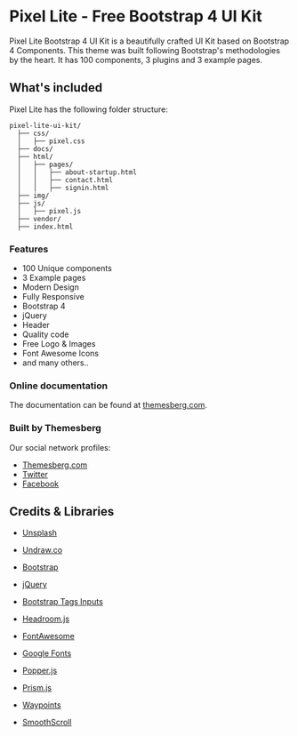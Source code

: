 
  

# Pixel Lite - Free Bootstrap 4 UI Kit

Pixel Lite Bootstrap 4 UI Kit is a beautifully crafted UI Kit based on Bootstrap 4 Components. This theme was built following Bootstrap's methodologies by the heart. It has 100 components, 3 plugins and 3 example pages.

## What's included

Pixel Lite has the following folder structure:

```
pixel-lite-ui-kit/
  ├── css/
  │   ├── pixel.css
  ├── docs/
  ├── html/
  │   ├── pages/
  │   │   ├── about-startup.html
  │   │   ├── contact.html
  │   │   ├── signin.html
  ├── img/
  ├── js/
  │   ├── pixel.js
  ├── vendor/
  ├── index.html
```

### Features

- 100 Unique components
- 3 Example pages
- Modern Design
- Fully Responsive
- Bootstrap 4
- jQuery
- Header
- Quality code
- Free Logo & Images
- Font Awesome Icons
- and many others..

### Online documentation

The documentation can be found at [themesberg.com](https://themesberg.com/preview/pixel-lite/docs/introduction.html).

### Built by Themesberg

Our social network profiles:

- [Themesberg.com](https://themesberg.com)
- [Twitter](https://twitter.com/themesberg)
- [Facebook](https://www.facebook.com/themesberg)

## Credits & Libraries

-  [Unsplash](https://unsplash.com/)

-  [Undraw.co](https://undraw.co/)

-  [Bootstrap](https://getbootstrap.com/)

-  [jQuery](https://jquery.com/)
-  [Bootstrap Tags Inputs](https://bootstrap-tagsinput.github.io/bootstrap-tagsinput/examples/)

-  [Headroom.js](https://wicky.nillia.ms/headroom.js/)

-  [FontAwesome](https://fontawesome.com/)

-  [Google Fonts](https://fonts.google.com/)

-  [Popper.js](https://popper.js.org/)

-  [Prism.js](https://prismjs.com/)

-  [Waypoints](http://imakewebthings.com/waypoints/)

-  [SmoothScroll](https://github.com/cferdinandi/smooth-scroll)